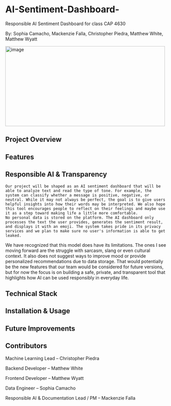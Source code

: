 # AI-Sentiment-Dashboard- 
Responsible AI Sentiment Dashboard for class CAP 4630

By: Sophia Camacho, Mackenzie Falla, Christopher Piedra, Matthew White, Matthew Wyatt

<img width="500" height="250" alt="image" src="https://github.com/user-attachments/assets/f55676d8-d356-4228-a92b-b2281a99985e" /> 

## Project Overview


## Features


## Responsible AI & Transparency
    Our project will be shaped as an AI sentiment dashboard that will be able to analyze text and read the type of tone. For example, the system can classify whether a message is positive, negative, or neutral. While it may not always be perfect, the goal is to give users helpful insights into how their words may be interpreted. We also hope this tool encourages people to reflect on their feelings and maybe use it as a step toward making life a little more comfortable.
  	No personal data is stored on the platform. The AI dashboard only processes the text the user provides, generates the sentiment result, and displays it with an emoji. The system takes pride in its privacy services and we plan to make sure no user's information is able to get leaked. 
We have recognized that this model does have its limitations. The ones I see moving forward are the struggle with sarcasm, slang or even cultural context. It also does not suggest ways to improve mood or provide personalized recommendations due to data storage. That would potentially be the new features that our team would be considered for future versions, but for now the focus is on building a safe, private, and transparent tool that highlights how AI can be used responsibly in everyday life.

## Technical Stack

## Installation & Usage

## Future Improvements

## Contributors 

Machine Learning Lead – Christopher Piedra

Backend Developer – Matthew White

Frontend Developer – Matthew Wyatt

Data Engineer – Sophia Camacho

Responsible AI & Documentation Lead / PM – Mackenzie Falla
